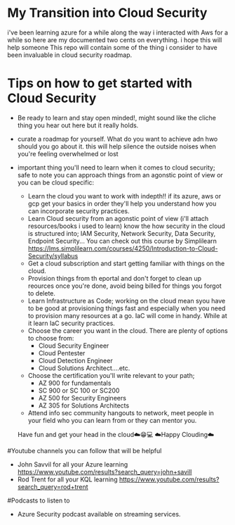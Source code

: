  # My Transition into Cloud Security
i've been learning azure for a while along the way i interacted with Aws for a while so here are my documented two cents on everything. i hope this will help someone 
This repo will contain some of the thing i consider to have been invaluable in cloud security roadmap.

# Tips on how to get started with Cloud Security
- Be ready to learn and stay open minded!, might sound like the cliche thing you hear out here but it really holds.
- curate a roadmap for yourself. What do you want to achieve adn hwo should you go about it. this will help silence the outside noises when you're feeling overwhelmed or lost
- important thing you'll need to learn when it comes to cloud security; safe to note you can approach things from an agonstic point of view or you can be cloud specific:
  - Learn the cloud you want to work with indepth!! if its azure, aws or gcp get your basics in order they'll help you understand how you can incorporate security practices.
  - Learn Cloud security from an agonstic point of view (i'll attach resources/books i used to learn) know the how security in the cloud is structured into; IAM Security, Network Security, Data Security, Endpoint Security...  You can check out this course by Simplilearn  https://lms.simplilearn.com/courses/4250/Introduction-to-Cloud-Security/syllabus 
  - Get a cloud subscription and start getting familiar with things on the cloud.
  - Provision things from th eportal and don't forget to clean up reources once you're done, avoid being billed for things you forgot to delete.
  - Learn Infrastructure as Code; working on the cloud mean syou have to be good at provisioning things fast and especially when you need to provision many resources at a go. 
    IaC will come in handy. While at it learn IaC security practices.
  - Choose the career you want in the cloud. There are plenty of options to choose from:
      - Cloud Security Engineer
      - Cloud Pentester
      - Cloud Detection Engineer
      - Cloud Solutions Architect....etc.
   - Choose the certification you'll write relevant to your path;
      - AZ 900 for fundamentals
      - SC 900 or SC 100 or SC200
      - AZ 500 for Security Engineers
      - AZ 305 for Solutions Architects
    - Attend info sec community hangouts to network, meet people in your field who you can learn from or they can mentor you.
      
   Have fun and get your head in the cloud☁️😁💻
  ☁️Happy Clouding☁️
  
#Youtube channels you can follow that will be helpful
- John Savvil for all your Azure learning  https://www.youtube.com/results?search_query=john+savill 
- Rod Trent for all your KQL learning https://www.youtube.com/results?search_query=rod+trent 

#Podcasts to listen to
- Azure Security podcast available on streaming services. 
